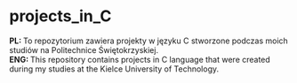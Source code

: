 # projects_in_C
<b>PL: </b>To repozytorium zawiera projekty w języku C stworzone podczas moich studiów na Politechnice Świętokrzyskiej.<br />
<b>ENG: </b>This repository contains projects in C language that were created during my studies at the Kielce University of Technology.<br />
